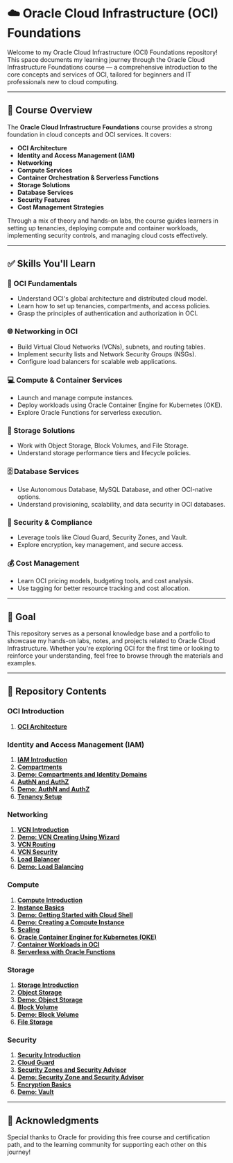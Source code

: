 # ☁️ Oracle Cloud Infrastructure (OCI) Foundations

Welcome to my Oracle Cloud Infrastructure (OCI) Foundations repository! This space documents my learning journey through the Oracle Cloud Infrastructure Foundations course — a comprehensive introduction to the core concepts and services of OCI, tailored for beginners and IT professionals new to cloud computing.

---

## 📘 Course Overview

The **Oracle Cloud Infrastructure Foundations** course provides a strong foundation in cloud concepts and OCI services. It covers:

- **OCI Architecture**
- **Identity and Access Management (IAM)**
- **Networking**
- **Compute Services**
- **Container Orchestration & Serverless Functions**
- **Storage Solutions**
- **Database Services**
- **Security Features**
- **Cost Management Strategies**

Through a mix of theory and hands-on labs, the course guides learners in setting up tenancies, deploying compute and container workloads, implementing security controls, and managing cloud costs effectively.

---

## ✅ Skills You'll Learn

### 🔧 OCI Fundamentals
- Understand OCI's global architecture and distributed cloud model.
- Learn how to set up tenancies, compartments, and access policies.
- Grasp the principles of authentication and authorization in OCI.

### 🌐 Networking in OCI
- Build Virtual Cloud Networks (VCNs), subnets, and routing tables.
- Implement security lists and Network Security Groups (NSGs).
- Configure load balancers for scalable web applications.

### 💻 Compute & Container Services
- Launch and manage compute instances.
- Deploy workloads using Oracle Container Engine for Kubernetes (OKE).
- Explore Oracle Functions for serverless execution.

### 💾 Storage Solutions
- Work with Object Storage, Block Volumes, and File Storage.
- Understand storage performance tiers and lifecycle policies.

### 🗄️ Database Services
- Use Autonomous Database, MySQL Database, and other OCI-native options.
- Understand provisioning, scalability, and data security in OCI databases.

### 🔐 Security & Compliance
- Leverage tools like Cloud Guard, Security Zones, and Vault.
- Explore encryption, key management, and secure access.

### 💰 Cost Management
- Learn OCI pricing models, budgeting tools, and cost analysis.
- Use tagging for better resource tracking and cost allocation.

---

## 🎯 Goal

This repository serves as a personal knowledge base and a portfolio to showcase my hands-on labs, notes, and projects related to Oracle Cloud Infrastructure. Whether you're exploring OCI for the first time or looking to reinforce your understanding, feel free to browse through the materials and examples.

---

## 📂 Repository Contents

### OCI Introduction
1. [**OCI Architecture**](OCI-Architecture.md)

### Identity and Access Management (IAM)
1. [**IAM Introduction**](IAM-Introduction.md)
2. [**Compartments**](Compartments.md)
3. [**Demo: Compartments and Identity Domains**](Demo-Compartments-and-Identity-Domain.md)
4. [**AuthN and AuthZ**](AuthN-8&-AuthZ.md)
5. [**Demo: AuthN and AuthZ**](Demo-AuthN-&-AuthZ.md)
6. [**Tenancy Setup**](Tenancy-Setup.md)


### Networking
1. [**VCN Introduction**](VCN-Introduction.md)
2. [**Demo: VCN Creating Using Wizard**](Demo-VCN-Creation-Using-Wizard.md)
3. [**VCN Routing**](VCN-Routing.md)
4. [**VCN Security**](VCN-Security.md)
5. [**Load Balancer**](Load-Balancer.md)
6. [**Demo: Load Balancing**](Demo-Load-Balancing.md)


### Compute
1. [**Compute Introduction**](Compute-Introduction.md)
2. [**Instance Basics**](Instance-Basics.md)
3. [**Demo: Getting Started with Cloud Shell**](Demo-Getting-Started-With-Cloud-Shell.md)
4. [**Demo: Creating a Compute Instance**](Demo-Creating-A-Compute-Instance.md)
5. [**Scaling**](Scaling.md)
6. [**Oracle Container Enginer for Kubernetes (OKE)**](OCE-for-Kubernetes.md)
7. [**Container Workloads in OCI**](Container-Workloads-in-OCI.md)
8. [**Serverless with Oracle Functions**](Serverless-with-Oracle-Functions.md)


### Storage
1. [**Storage Introduction**](Storage-Introduction.md)
2. [**Object Storage**](Object-Storage.md)
3. [**Demo: Object Storage**](Demo-Object-Storage.md)
4. [**Block Volume**](Block-Volume.md)
5. [**Demo: Block Volume**](Demo-Block-Volume.md)
6. [**File Storage**](File-Storage.md)


### Security
1. [**Security Introduction**](Security-Introduction.md)
2. [**Cloud Guard**](Cloud-Guard.md)
3. [**Security Zones and Security Advisor**](Security-Zones-&-Security-Advisor.md)
4. [**Demo: Security Zone and Security Advisor**](Demo-Security-Zones.md)
5. [**Encryption Basics**](Encryption-Basics.md)
6. [**Demo: Vault**](Demo-Vault.md)

---

## 🙌 Acknowledgments

Special thanks to Oracle for providing this free course and certification path, and to the learning community for supporting each other on this journey!

